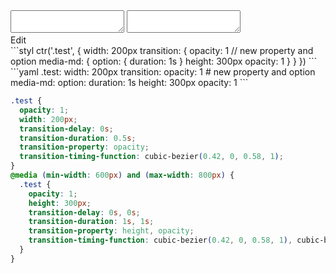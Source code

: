 <div data-size="410" class="code-cont" data-example="media-B">
    <div class="code">
        <div class="code-wrap">
            <textarea id="stylus"></textarea>
            <textarea id="css"></textarea>
            <div class="edit-code">
                <span>Edit</span>
            </div>
        </div>
    </div>
</div>


<div data-size="410" data-examples="stylus"></div>
```styl
ctr('.test', {
  width: 200px
  transition: {
    opacity: 1
    // new property and option
    media-md: {
      option: {
        duration: 1s
      }
      height: 300px
      opacity: 1
    }
  }
})
```

<div data-size="410" data-examples="yaml"></div>
```yaml
.test:
  width: 200px
  transition:
    opacity: 1
    # new property and option
    media-md:
      option:
        duration: 1s
      height: 300px
      opacity: 1
```

```css
.test {
  opacity: 1;
  width: 200px;
  transition-delay: 0s;
  transition-duration: 0.5s;
  transition-property: opacity;
  transition-timing-function: cubic-bezier(0.42, 0, 0.58, 1);
}
@media (min-width: 600px) and (max-width: 800px) {
  .test {
    opacity: 1;
    height: 300px;
    transition-delay: 0s, 0s;
    transition-duration: 1s, 1s;
    transition-property: height, opacity;
    transition-timing-function: cubic-bezier(0.42, 0, 0.58, 1), cubic-bezier(0.42, 0, 0.58, 1);
  }
}
```
<div class="cf"></div>
